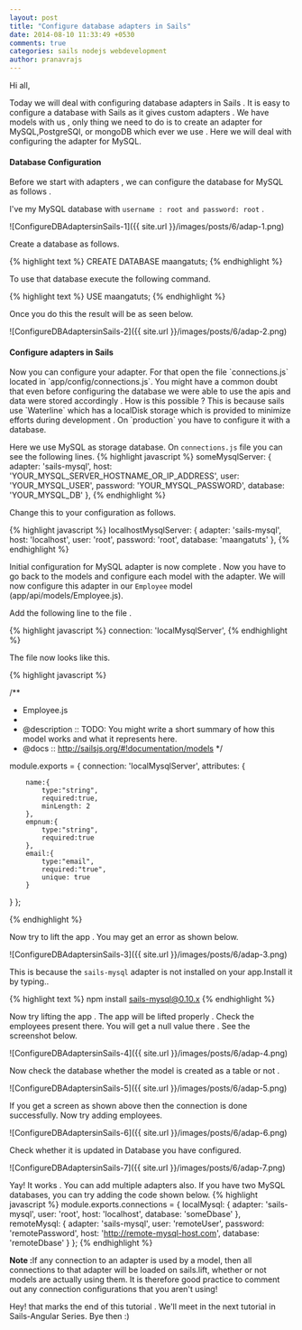```yaml
---
layout: post
title: "Configure database adapters in Sails"
date: 2014-08-10 11:33:49 +0530
comments: true
categories: sails nodejs webdevelopment
author: pranavrajs  
---
```


Hi all, 

Today we will deal with configuring database adapters in Sails . It is easy to configure a database with Sails as it gives custom adapters . We have models with us , only thing we need to do is to create an adapter for MySQL,PostgreSQl, or mongoDB which ever we use . Here we will deal with configuring the adapter for MySQL.

<!-- more -->
<h4>Database Configuration</h4>

Before we start with adapters , we can configure the database for MySQL as follows .

I've my MySQL database with `username : root and password: root` .             

![ConfigureDBAdaptersinSails-1]({{ site.url }}/images/posts/6/adap-1.png)

Create a database as follows.

{% highlight text %}
CREATE DATABASE maangatuts;
{% endhighlight %}

To use that database execute the following command. 

{% highlight text %}
USE maangatuts;
{% endhighlight %}

Once you do this the result will be as seen below. 

![ConfigureDBAdaptersinSails-2]({{ site.url }}/images/posts/6/adap-2.png)

<h4>Configure adapters in Sails</h4>
Now you can configure your adapter. For that open the file `connections.js` located in `app/config/connections.js`. You might have a common doubt that even before configuring the database we were able to use the apis and data were stored accordingly . How is this possible ? This is because sails use `Waterline` which has a localDisk storage which is provided to minimize efforts during development . On `production` you have to configure it with a database.

Here we use MySQL as storage database. On `connections.js` file you can see the following lines. 
{% highlight javascript %}
  someMysqlServer: {
    adapter: 'sails-mysql',
    host: 'YOUR_MYSQL_SERVER_HOSTNAME_OR_IP_ADDRESS',
    user: 'YOUR_MYSQL_USER',
    password: 'YOUR_MYSQL_PASSWORD',
    database: 'YOUR_MYSQL_DB'
  },
{% endhighlight %}

Change this to your configuration as follows.

{% highlight javascript %}
  localhostMysqlServer: {
    adapter: 'sails-mysql',
    host: 'localhost',
    user: 'root',
    password: 'root',
    database: 'maangatuts'
  },
{% endhighlight %}

Initial configuration for MySQL adapter is now complete . Now you have to go back to the models and configure each model with the adapter.
We will now configure this adapter in our `Employee` model (app/api/models/Employee.js).

Add the following line to the file .

{% highlight javascript %}
connection: 'localMysqlServer',
{% endhighlight %}

The file now looks like this. 

{% highlight javascript %}

/**
* Employee.js
*
* @description :: TODO: You might write a short summary of how this model works and what it represents here.
* @docs        :: http://sailsjs.org/#!documentation/models
*/

module.exports = {
  connection: 'localMysqlServer',
  attributes: {
  		
  		name:{
  			type:"string",
  			required:true,
		    minLength: 2
  		},
  		empnum:{
  			type:"string",
  			required:true
  		},
  		email:{
  			type:"email",
  			required:"true",
  			unique: true
  		}
  		
  }
};


{% endhighlight %}

Now try to lift the app . You may get an error as shown below.

![ConfigureDBAdaptersinSails-3]({{ site.url }}/images/posts/6/adap-3.png)

This is because the `sails-mysql` adapter is not installed on your app.Install it by typing..

{% highlight text %}
npm install sails-mysql@0.10.x
{% endhighlight %}

Now try lifting the app . The app will be lifted properly . Check the employees present there. You will get a null value there . See the screenshot below.

![ConfigureDBAdaptersinSails-4]({{ site.url }}/images/posts/6/adap-4.png)

Now check the database whether the model is created as a table or not .

![ConfigureDBAdaptersinSails-5]({{ site.url }}/images/posts/6/adap-5.png)

If you get a screen as shown above then the connection is done successfully. Now try adding employees. 

![ConfigureDBAdaptersinSails-6]({{ site.url }}/images/posts/6/adap-6.png)

Check whether it is updated in Database you have configured.

![ConfigureDBAdaptersinSails-7]({{ site.url }}/images/posts/6/adap-7.png)

Yay! It works . You can add multiple adapters also. If you have two MySQL databases, you can try adding the code shown below.
{% highlight javascript %}
module.exports.connections = {
  localMysql: {
    adapter: 'sails-mysql',
    user: 'root',
    host: 'localhost',
    database: 'someDbase'
  },
  remoteMysql: {
    adapter: 'sails-mysql',
    user: 'remoteUser',
    password: 'remotePassword',
    host: 'http://remote-mysql-host.com',
    database: 'remoteDbase'
  }
};
{% endhighlight %}

<strong>Note :</strong>If any connection to an adapter is used by a model, then all connections to that adapter will be loaded on sails.lift, whether or not models are actually using them. It is therefore good practice to comment out any connection configurations that you aren't using!

Hey! that marks the end of this tutorial . We'll meet in the next tutorial in Sails-Angular Series. Bye then :) 



<script type="text/javascript">
    google_ad_client = "ca-pub-7831813631234919";
    google_ad_slot = "1349766479";
    google_ad_width = 728;
    google_ad_height = 90;
</script>
<!-- Maangalabs-6 -->
<script type="text/javascript"
src="//pagead2.googlesyndication.com/pagead/show_ads.js">
</script>